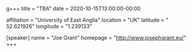 g+++
title = "TBA"
date = 2020-10-15T13:00:00-00:00

affiliation = "University of East Anglia"
location = "UK"
latitude = " 52.621926"
longitude = "1.239133"

[speaker]
  name = "Joe Grant"
  homepage = "http://www.josephgrant.eu/"
+++
